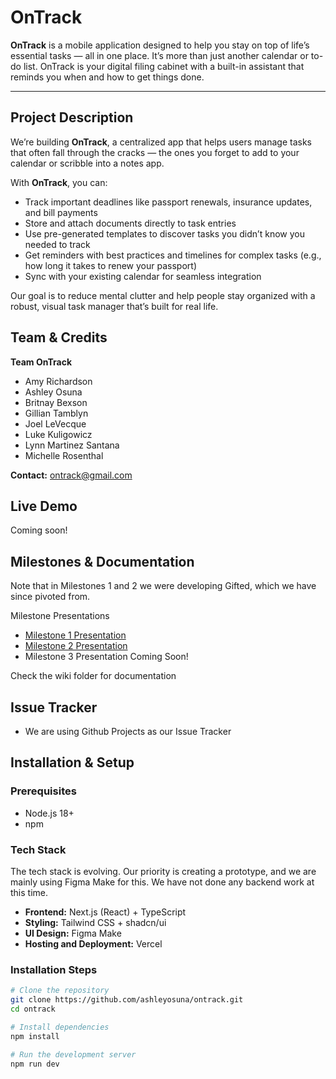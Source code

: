 # OnTrack

**OnTrack** is a mobile application designed to help you stay on top of life’s essential tasks — all in one place. It’s more than just another calendar or to-do list. OnTrack is your digital filing cabinet with a built-in assistant that reminds you when and how to get things done.

---

## Project Description

We’re building **OnTrack**, a centralized app that helps users manage tasks that often fall through the cracks — the ones you forget to add to your calendar or scribble into a notes app.

With **OnTrack**, you can:
- Track important deadlines like passport renewals, insurance updates, and bill payments  
- Store and attach documents directly to task entries  
- Use pre-generated templates to discover tasks you didn’t know you needed to track  
- Get reminders with best practices and timelines for complex tasks (e.g., how long it takes to renew your passport)  
- Sync with your existing calendar for seamless integration  

Our goal is to reduce mental clutter and help people stay organized with a robust, visual task manager that’s built for real life.

## Team & Credits

**Team OnTrack**  
- Amy Richardson 
- Ashley Osuna 
- Britnay Bexson 
- Gillian Tamblyn 
- Joel LeVecque 
- Luke Kuligowicz 
- Lynn Martinez Santana 
- Michelle Rosenthal 

**Contact:** ontrack@gmail.com

## Live Demo

Coming soon!

## Milestones & Documentation
Note that in Milestones 1 and 2 we were developing Gifted, which we have since pivoted from.

Milestone Presentations
- [Milestone 1 Presentation](https://drive.google.com/file/d/1OaasktQ2_4uYJifcVagTlFveQaarOv0h/view?usp=drive_link)
- [Milestone 2 Presentation](https://www.canva.com/design/DAG1CjI24jA/P29pxHS_YF3AtLeHP4RXhg/edit)
- Milestone 3 Presentation Coming Soon!

Check the wiki folder for documentation

## Issue Tracker

- We are using Github Projects as our Issue Tracker

## Installation & Setup

### Prerequisites
- Node.js 18+
- npm

### Tech Stack
The tech stack is evolving. Our priority is creating a prototype, and we are mainly using Figma Make for this.
We have not done any backend work at this time.

- **Frontend:** Next.js (React) + TypeScript    
- **Styling:** Tailwind CSS + shadcn/ui  
- **UI Design:** Figma Make  
- **Hosting and Deployment:** Vercel  

### Installation Steps
```bash
# Clone the repository
git clone https://github.com/ashleyosuna/ontrack.git
cd ontrack

# Install dependencies
npm install

# Run the development server
npm run dev
